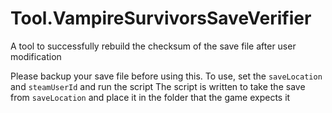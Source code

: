 # Tool.VampireSurvivorsSaveVerifier
A tool to successfully rebuild the checksum of the save file after user modification

Please backup your save file before using this. 
To use, set the `saveLocation` and `steamUserId` and run the script
The script is written to take the save from `saveLocation` and place it in the folder that the game expects it